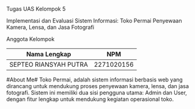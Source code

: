Tugas UAS Kelompok 5

Implementasi dan Evaluasi Sistem Informasi: Toko Permai
Penyewaan Kamera, Lensa, dan Jasa Fotografi

Anggota Kelompok

| Nama Lengkap          | NPM          |
| --------------------- | ------------ |
| SEPTEO RIANSYAH PUTRA | 2271020156   |

#About Me#
Toko Permai, adalah sistem informasi berbasis web yang dirancang untuk mendukung proses penyewaan kamera, lensa, dan jasa fotografi. Sistem ini memiliki dua sisi pengguna utama: Admin dan User, dengan fitur lengkap untuk mendukung kegiatan operasional toko.
